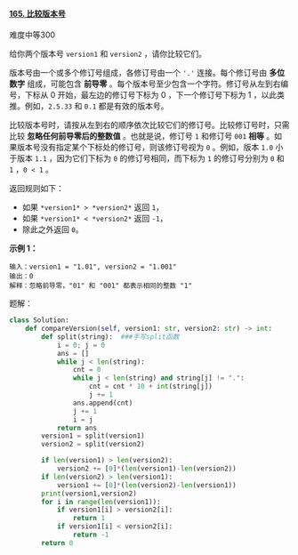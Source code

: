 #### [165. 比较版本号](https://leetcode.cn/problems/compare-version-numbers/)

难度中等300

给你两个版本号 `version1` 和 `version2` ，请你比较它们。

版本号由一个或多个修订号组成，各修订号由一个 `'.'` 连接。每个修订号由 **多位数字** 组成，可能包含 **前导零** 。每个版本号至少包含一个字符。修订号从左到右编号，下标从 0 开始，最左边的修订号下标为 0 ，下一个修订号下标为 1 ，以此类推。例如，`2.5.33` 和 `0.1` 都是有效的版本号。

比较版本号时，请按从左到右的顺序依次比较它们的修订号。比较修订号时，只需比较 **忽略任何前导零后的整数值** 。也就是说，修订号 `1` 和修订号 `001` **相等** 。如果版本号没有指定某个下标处的修订号，则该修订号视为 `0` 。例如，版本 `1.0` 小于版本 `1.1` ，因为它们下标为 `0` 的修订号相同，而下标为 `1` 的修订号分别为 `0` 和 `1` ，`0 < 1` 。

返回规则如下：

- 如果 `*version1* > *version2*` 返回 `1`，
- 如果 `*version1* < *version2*` 返回 `-1`，
- 除此之外返回 `0`。

 

**示例 1：**

```
输入：version1 = "1.01", version2 = "1.001"
输出：0
解释：忽略前导零，"01" 和 "001" 都表示相同的整数 "1"
```

题解：

```python
class Solution:
    def compareVersion(self, version1: str, version2: str) -> int:
        def split(string):  ###手写split函数
            i = 0; j = 0
            ans = []
            while j < len(string):
                cnt = 0
                while j < len(string) and string[j] != ".":
                    cnt = cnt * 10 + int(string[j])
                    j += 1
                ans.append(cnt)
                j += 1
                i = j
            return ans
        version1 = split(version1)
        version2 = split(version2)

        if len(version1) > len(version2):
            version2 += [0]*(len(version1)-len(version2))
        if len(version2) > len(version1):
            version1 += [0]*(len(version2)-len(version1))
        print(version1,version2)
        for i in range(len(version1)):
            if version1[i] > version2[i]:
                return 1
            if version1[i] < version2[i]:
                return -1
        return 0
```


